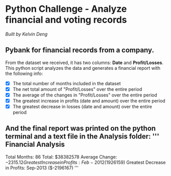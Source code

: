 # Python Challenge - Analyze financial and voting records

*Built by Kelvin Deng*

## Pybank for financial records from a company. 

From the dataset we received, it has two columns: **Date** and **Profit/Losses**.
This python script analyzes the data and generates a financial report with the following info:

- [x] The total number of months included in the dataset
- [x] The net total amount of "Profit/Losses" over the entire period
- [x] The average of the changes in "Profit/Losses" over the entire period
- [x] The greatest increase in profits (date and amount) over the entire period
- [x] The greatest decrease in losses (date and amount) over the entire period

And the final report was printed on the python terminal and a text file in the Analysis folder:
'''
Financial Analysis
----------------------------
Total Months: 86
Total: $38382578
Average Change: $-2315.12
Greatest Increase in Profits: Feb-2012 ($1926159)
Greatest Decrease in Profits: Sep-2013 ($-2196167)
'''

